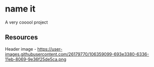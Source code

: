 # name it

A very cooool project

## Resources

Header image - https://user-images.githubusercontent.com/26179770/106359099-693e3380-6336-11eb-8069-9e36f25de5ca.png

<link rel="preconnect" href="https://fonts.gstatic.com">
<link href="https://fonts.googleapis.com/css2?family=Lato:ital,wght@0,100;0,300;0,400;0,700;0,900;1,100;1,300;1,400;1,700;1,900&display=swap" rel="stylesheet">
<link href="https://fonts.googleapis.com/css2?family=Hachi+Maru+Pop&display=swap" rel="stylesheet">
